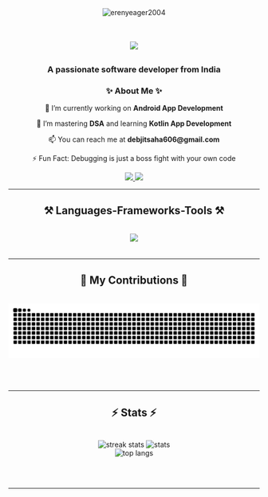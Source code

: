 <div align="center">
  <img src="https://komarev.com/ghpvc/?username=erenyeager2004&label=Profile%20Views&color=0e75b6&style=flat-square" alt="erenyeager2004" />
</div>

<h1 align="center">
    <img src="https://readme-typing-svg.herokuapp.com/?font=Righteous&size=35&center=true&vCenter=true&width=500&height=70&duration=4000&lines=Hi+There!+👋;+I'm+Debjit+Saha!;" />
</h1>

<h3 align="center">A passionate software developer from India</h3>


<div align="center">

### ✨ About Me ✨

<p>🔭 I’m currently working on <b>Android App Development</b></p>

<p>🌱 I’m mastering <b>DSA</b> and learning <b>Kotlin App Development</b></p>

<p>📫 You can reach me at <b>debjitsaha606@gmail.com</b></p>

<p>⚡ Fun Fact: Debugging is just a boss fight with your own code</p>

</div>

<div align="center"> 
  <a href="mailto:debjitsaha606@gmail.com">
    <img src="https://img.shields.io/badge/Gmail-333333?style=for-the-badge&logo=gmail&logoColor=red" />
  </a>
  <a href="https://www.linkedin.com/in/debjit-saha-4610ba254" target="_blank">
    <img src="https://img.shields.io/badge/LinkedIn-0077B5?style=for-the-badge&logo=linkedin&logoColor=white" target="_blank" />
  </a>
</div>

 <hr/>
 
<h2 align="center">⚒️ Languages-Frameworks-Tools ⚒️</h2>
<br/>
<div align="center">
    <div align="center">
    <img src="https://skillicons.dev/icons?i=java,kotlin,cpp,c,python,javascript,html,css,git,androidstudio,idea,vscode,mongodb,mysql&perline=7" />
</div>
</div>

<br/>
<hr/>

<div align="center">
  <h2>🐍 My Contributions 🐍</h2>
  <br>
  <img alt="snake eating my contributions" src="https://raw.githubusercontent.com/ErenYeager2004/ErenYeager2004/output/github-contribution-grid-snake.svg" />
  
  <br/><br/>
</div>

<hr/>

<h2 align="center">⚡ Stats ⚡</h2>
<br>
<div align=center>
  <img width="390" src="https://github-readme-streak-stats.herokuapp.com/?user=ErenYeager2004&count_private=true&theme=radical&border_radius=10" alt="streak stats"/>
  <img width="390" src="https://github-readme-stats.vercel.app/api?username=ErenYeager2004&count_private=true&show_icons=true&theme=radical&rank_icon=github&border_radius=10" alt="stats"/>
  <br/>
   <img width="325" src="https://github-readme-stats.vercel.app/api/top-langs/?username=ErenYeager2004&hide=HTML&langs_count=8&layout=compact&theme=radical&border_radius=10" alt="top langs"/>
</div>

<br/><br/>

<hr/>

<br/>

<br/>
